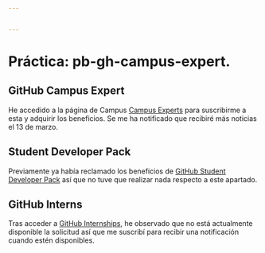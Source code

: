 ```yaml
---


---
```


<h1 id="práctica-pb-gh-campus-expert.">Práctica: pb-gh-campus-expert.</h1>
<h2 id="github-campus-expert">GitHub Campus Expert</h2>
<p>He accedido a la página de Campus <a href="https://githubcampus.expert/training">Campus Experts</a> para suscribirme a esta y adquirir los beneficios. Se me ha notificado que recibiré más noticias el 13 de marzo.</p>
<h2 id="student-developer-pack">Student Developer Pack</h2>
<p>Previamente ya había reclamado los beneficios de <a href="https://education.github.com/pack">GitHub Student Developer Pack</a> así que no tuve que realizar nada respecto a este apartado.</p>
<h2 id="github-interns">GitHub Interns</h2>
<p>Tras acceder a <a href="https://internships.github.com/">GitHub Internships</a>, he observado que no está actualmente disponible la solicitud así que me suscribí para recibir una notificación cuando estén disponibles.</p>

